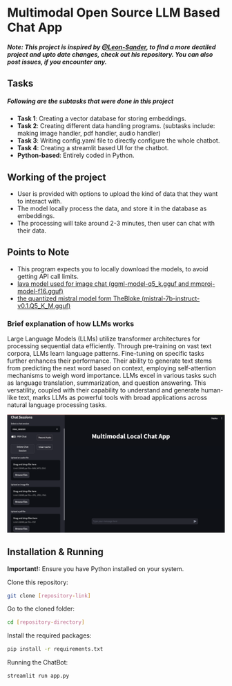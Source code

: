 # Multimodal Open Source LLM Based Chat App

##### Note: This project is inspired by [@Leon-Sander](https://github.com/Leon-Sander/local_multimodal_ai_chat), to find a more deatiled project and upto date changes, check out his repository. You can also post issues, if you encounter any.

## Tasks

##### Following are the subtasks that were done in this project
- **Task 1**: Creating a vector database for storing embeddings.
- **Task 2**: Creating different data handling programs. (subtasks include: making image handler, pdf handler, audio handler)
- **Task 3**: Writing config.yaml file to directly configure the whole chatbot.
- **Task 4**: Creating a streamlit based UI for the chatbot.
- **Python-based**: Entirely coded in Python.

## Working of the project
- User is provided with options to upload the kind of data that they want to interact with.
- The model locally process the data, and store it in the database as embeddings.
- The processing will take around 2-3 minutes, then user can chat with their data.

## Points to Note
- This program expects you to locally download the models, to avoid getting API call limits.
- [lava model used for image chat (ggml-model-q5_k.gguf and mmproj-model-f16.gguf)](https://huggingface.co/mys/ggml_llava-v1.5-7b/tree/main)
- [the quantized mistral model form TheBloke (mistral-7b-instruct-v0.1.Q5_K_M.gguf)](https://huggingface.co/TheBloke/Mistral-7B-Instruct-v0.1-GGUF/blob/main/mistral-7b-instruct-v0.1.Q5_K_M.gguf)

### Brief explanation of how LLMs works

Large Language Models (LLMs) utilize transformer architectures for processing sequential data efficiently. Through pre-training on vast text corpora, LLMs learn language patterns. Fine-tuning on specific tasks further enhances their performance. Their ability to generate text stems from predicting the next word based on context, employing self-attention mechanisms to weigh word importance. LLMs excel in various tasks such as language translation, summarization, and question answering. This versatility, coupled with their capability to understand and generate human-like text, marks LLMs as powerful tools with broad applications across natural language processing tasks.

![ChatBot Working!](interface.png)

## Installation & Running

**Important!:** Ensure you have Python installed on your system. 

Clone this repository:

```bash
git clone [repository-link]
```
Go to the cloned folder:

```bash
cd [repository-directory]
```

Install the required packages:

```bash
pip install -r requirements.txt
```
Running the ChatBot:

```bash
streamlit run app.py
```
